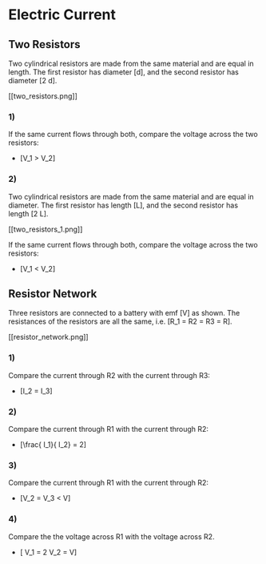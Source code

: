# Electric Current

## Two Resistors 
Two cylindrical resistors are made from the same material 
and are equal in length. The first resistor has diameter \[d\], 
and the second resistor has diameter \[2 d\].

[[two_resistors.png]]

### 1)
If the same current flows through both, 
compare the voltage across the two resistors:

* \[V_1 > V_2\]

### 2)
Two cylindrical resistors are made from the same material 
and are equal in diameter. The first resistor has length \[L\], 
and the second resistor has length \[2 L\].

[[two_resistors_1.png]]

If the same current flows through both, 
compare the voltage across the two resistors:

* \[V_1 < V_2\]

## Resistor Network
Three resistors are connected to a battery with emf \[V\] as shown. 
The resistances of the resistors are all the same, i.e. 
\[R_1 = R2 = R3 = R\].

[[resistor_network.png]]


### 1)
Compare the current through R2 with the current through R3:

* \[I_2 = I_3\]

### 2)
Compare the current through R1 with the current through R2:

* \[\frac{ I_1}{ I_2} = 2\]

### 3)
Compare the current through R1 with the current through R2:

* \[V_2 = V_3 < V\]

### 4)
Compare the the voltage across R1 with the voltage across R2.

* \[ V_1 = 2 V_2 = V\]